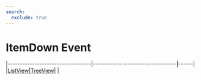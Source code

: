 ```yaml
---
search:
  exclude: true
---
```


<h1 class="heading"><span class="name">ItemDown Event</span></h1>

|----------------------------------|----------------------------------|------|
|[ListView](../objects/listview.md)|[TreeView](../objects/treeview.md)|&nbsp;|
